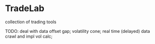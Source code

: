 # TradeLab
collection of trading tools

TODO:
deal with data offset gap;
volatility cone;
real time (delayed) data crawl and impl vol calc;
